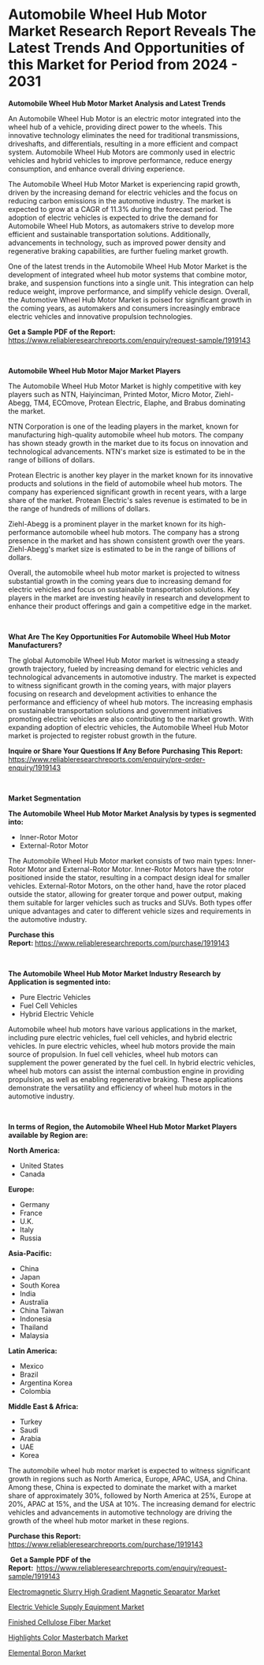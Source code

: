 <p><h1>Automobile Wheel Hub Motor Market Research Report Reveals The Latest Trends And Opportunities of this Market for Period from 2024 - 2031</h1></p><p><strong>Automobile Wheel Hub Motor Market Analysis and Latest Trends</strong></p>
<p><p>An Automobile Wheel Hub Motor is an electric motor integrated into the wheel hub of a vehicle, providing direct power to the wheels. This innovative technology eliminates the need for traditional transmissions, driveshafts, and differentials, resulting in a more efficient and compact system. Automobile Wheel Hub Motors are commonly used in electric vehicles and hybrid vehicles to improve performance, reduce energy consumption, and enhance overall driving experience.</p><p>The Automobile Wheel Hub Motor Market is experiencing rapid growth, driven by the increasing demand for electric vehicles and the focus on reducing carbon emissions in the automotive industry. The market is expected to grow at a CAGR of 11.3% during the forecast period. The adoption of electric vehicles is expected to drive the demand for Automobile Wheel Hub Motors, as automakers strive to develop more efficient and sustainable transportation solutions. Additionally, advancements in technology, such as improved power density and regenerative braking capabilities, are further fueling market growth.</p><p>One of the latest trends in the Automobile Wheel Hub Motor Market is the development of integrated wheel hub motor systems that combine motor, brake, and suspension functions into a single unit. This integration can help reduce weight, improve performance, and simplify vehicle design. Overall, the Automotive Wheel Hub Motor Market is poised for significant growth in the coming years, as automakers and consumers increasingly embrace electric vehicles and innovative propulsion technologies.</p></p>
<p><strong>Get a Sample PDF of the Report:&nbsp;</strong> <a href="https://www.reliableresearchreports.com/enquiry/request-sample/1919143">https://www.reliableresearchreports.com/enquiry/request-sample/1919143</a></p>
<p>&nbsp;</p>
<p><strong>Automobile Wheel Hub Motor Major Market Players</strong></p>
<p><p>The Automobile Wheel Hub Motor Market is highly competitive with key players such as NTN, Haiyinciman, Printed Motor, Micro Motor, Ziehl-Abegg, TM4, ECOmove, Protean Electric, Elaphe, and Brabus dominating the market. </p><p>NTN Corporation is one of the leading players in the market, known for manufacturing high-quality automobile wheel hub motors. The company has shown steady growth in the market due to its focus on innovation and technological advancements. NTN's market size is estimated to be in the range of billions of dollars.</p><p>Protean Electric is another key player in the market known for its innovative products and solutions in the field of automobile wheel hub motors. The company has experienced significant growth in recent years, with a large share of the market. Protean Electric's sales revenue is estimated to be in the range of hundreds of millions of dollars.</p><p>Ziehl-Abegg is a prominent player in the market known for its high-performance automobile wheel hub motors. The company has a strong presence in the market and has shown consistent growth over the years. Ziehl-Abegg's market size is estimated to be in the range of billions of dollars.</p><p>Overall, the automobile wheel hub motor market is projected to witness substantial growth in the coming years due to increasing demand for electric vehicles and focus on sustainable transportation solutions. Key players in the market are investing heavily in research and development to enhance their product offerings and gain a competitive edge in the market.</p></p>
<p>&nbsp;</p>
<p><strong>What Are The Key Opportunities For Automobile Wheel Hub Motor Manufacturers?</strong></p>
<p><p>The global Automobile Wheel Hub Motor market is witnessing a steady growth trajectory, fueled by increasing demand for electric vehicles and technological advancements in automotive industry. The market is expected to witness significant growth in the coming years, with major players focusing on research and development activities to enhance the performance and efficiency of wheel hub motors. The increasing emphasis on sustainable transportation solutions and government initiatives promoting electric vehicles are also contributing to the market growth. With expanding adoption of electric vehicles, the Automobile Wheel Hub Motor market is projected to register robust growth in the future.</p></p>
<p><strong>Inquire or Share Your Questions If Any Before Purchasing This Report:</strong> <a href="https://www.reliableresearchreports.com/enquiry/pre-order-enquiry/1919143">https://www.reliableresearchreports.com/enquiry/pre-order-enquiry/1919143</a></p>
<p>&nbsp;</p>
<p><strong>Market Segmentation</strong></p>
<p><strong>The Automobile Wheel Hub Motor Market Analysis by types is segmented into:</strong></p>
<p><ul><li>Inner-Rotor Motor</li><li>External-Rotor Motor</li></ul></p>
<p><p>The Automobile Wheel Hub Motor market consists of two main types: Inner-Rotor Motor and External-Rotor Motor. Inner-Rotor Motors have the rotor positioned inside the stator, resulting in a compact design ideal for smaller vehicles. External-Rotor Motors, on the other hand, have the rotor placed outside the stator, allowing for greater torque and power output, making them suitable for larger vehicles such as trucks and SUVs. Both types offer unique advantages and cater to different vehicle sizes and requirements in the automotive industry.</p></p>
<p><strong>Purchase this Report:&nbsp;</strong><a href="https://www.reliableresearchreports.com/purchase/1919143">https://www.reliableresearchreports.com/purchase/1919143</a></p>
<p>&nbsp;</p>
<p><strong>The Automobile Wheel Hub Motor Market Industry Research by Application is segmented into:</strong></p>
<p><ul><li>Pure Electric Vehicles</li><li>Fuel Cell Vehicles</li><li>Hybrid Electric Vehicle</li></ul></p>
<p><p>Automobile wheel hub motors have various applications in the market, including pure electric vehicles, fuel cell vehicles, and hybrid electric vehicles. In pure electric vehicles, wheel hub motors provide the main source of propulsion. In fuel cell vehicles, wheel hub motors can supplement the power generated by the fuel cell. In hybrid electric vehicles, wheel hub motors can assist the internal combustion engine in providing propulsion, as well as enabling regenerative braking. These applications demonstrate the versatility and efficiency of wheel hub motors in the automotive industry.</p></p>
<p>&nbsp;</p>
<p><strong>In terms of Region, the Automobile Wheel Hub Motor Market Players available by Region are:</strong></p>
<p>
    <p> <strong> North America: </strong>
        <ul>
            <li>United States</li>
            <li>Canada</li>
        </ul>
        </p> 
    <p> <strong> Europe: </strong>
        <ul>
            <li>Germany</li>
            <li>France</li>
            <li>U.K.</li>
            <li>Italy</li>
            <li>Russia</li>
        </ul>
        </p> 
    <p> <strong> Asia-Pacific: </strong>
        <ul>
            <li>China</li>
            <li>Japan</li>
            <li>South Korea</li>
            <li>India</li>
            <li>Australia</li>
            <li>China Taiwan</li>
            <li>Indonesia</li>
            <li>Thailand</li>
            <li>Malaysia</li>
        </ul>
        </p> 
    <p> <strong> Latin America: </strong>
        <ul>
            <li>Mexico</li>
            <li>Brazil</li>
            <li>Argentina Korea</li>
            <li>Colombia</li>
        </ul>
        </p> 
    <p> <strong> Middle East & Africa: </strong>
        <ul>
            <li>Turkey</li>
            <li>Saudi</li>
            <li>Arabia</li>
            <li>UAE</li>
            <li>Korea</li>
        </ul>
    </p>
    </p>
<p><p>The automobile wheel hub motor market is expected to witness significant growth in regions such as North America, Europe, APAC, USA, and China. Among these, China is expected to dominate the market with a market share of approximately 30%, followed by North America at 25%, Europe at 20%, APAC at 15%, and the USA at 10%. The increasing demand for electric vehicles and advancements in automotive technology are driving the growth of the wheel hub motor market in these regions.</p></p>
<p><strong>Purchase this Report: </strong><a href="https://www.reliableresearchreports.com/purchase/1919143">https://www.reliableresearchreports.com/purchase/1919143</a></p>
<p>&nbsp;<strong>Get a Sample PDF of the Report:&nbsp;&nbsp;</strong><a href="https://www.reliableresearchreports.com/enquiry/request-sample/1919143">https://www.reliableresearchreports.com/enquiry/request-sample/1919143</a></p>
<p><strong></strong></p>
<p><p><a href="https://fearless-okapi-6c8.notion.site/Electromagnetic-Slurry-High-Gradient-Magnetic-Separator-Market-Challenges-Opportunities-and-Growt-07efd39f92d84c8b8cea480097645260">Electromagnetic Slurry High Gradient Magnetic Separator Market</a></p><p><a href="https://view.publitas.com/reportprime-1/electric-vehicle-supply-equipment-market-research-report-provides-critical-insights-that-can-help-shape-business-development-and-investment-strategies/">Electric Vehicle Supply Equipment Market</a></p><p><a href="https://zircon-bluebell-299.notion.site/Finished-Cellulose-Fiber-Market-Dynamics-2024-2031-Also-about-Its-Market-Trends-Projections-and-O-0f4c8abbf25b45d085a2eacc8e18996a">Finished Cellulose Fiber Market</a></p><p><a href="https://scarlet-rocket-c63.notion.site/Highlights-Color-Masterbatch-Market-Share-Market-New-Trends-Analysis-Report-By-Type-By-Applicatio-82dbe6b56d7f4f05aa50cf6974d1a0b2">Highlights Color Masterbatch Market</a></p><p><a href="https://view.publitas.com/reportprime-1/elemental-boron-market-challenges-opportunities-and-growth-drivers-and-major-market-players-forecasted-for-period-from-2024-2031/">Elemental Boron Market</a></p></p>